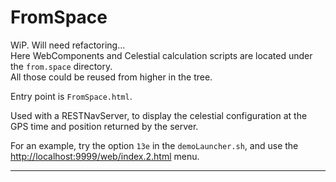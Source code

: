 # FromSpace
WiP. Will need refactoring...  
Here WebComponents and Celestial calculation scripts are located under  the `from.space` directory.  
All those could be reused from higher in the tree.

Entry point is `FromSpace.html`.

Used with a RESTNavServer, to display the celestial configuration at the GPS time and
position returned by the server.

For an example, try the option `13e` in the `demoLauncher.sh`, and use the
<http://localhost:9999/web/index.2.html> menu.


---
